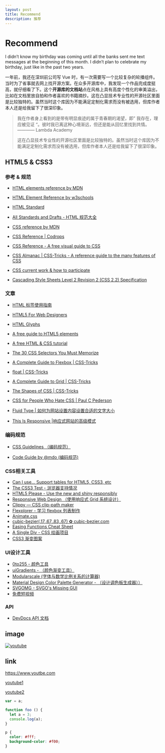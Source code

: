 ```yaml
---
layout: post
title: Recommend
description: 推荐
---
```


# Recommend

I didn’t know my birthday was coming until all the banks sent me text messages at the beginning of this month. I didn’t plan to celebrate my birthday, just like in the past two years.

一年前，我还在深圳前公司写 Vue 时，有一次需要写一个比较复杂的轮播组件。当时为了省事就去网上找开源方案。在众多开源库中，我发现一个作品完成度挺高，就仔细看了下。这个**开源库的文档站**点在风格上具有高度个性化的审美溢出，比如在文档里放自拍和作者喜欢的书籍摘抄。这在凸显技术专业性的开源社区里面是比较独特的。虽然当时这个库因为不能满足定制化需求而没有被选用，但库作者本人还是给我留下了很深印象。

> 我在作者身上看到的是带有明显痕迹的属于青春期的渴望，即” 我存在，理应被见证 “。彼时我已离这种心境渐远，但还是能从回忆里找到共情。———— Lambda Academy
>
> 这在凸显技术专业性的开源社区里面是比较独特的。虽然当时这个库因为不能满足定制化需求而没有被选用，但库作者本人还是给我留下了很深印象。  

## HTML5 & CSS3

### 参考 & 规范

- [HTML elements reference by MDN](https://developer.mozilla.org/en-US/docs/Web/HTML/Element)
- [HTML Element Reference by w3schools](https://www.w3schools.com/tags/ref_byfunc.asp)

- [HTML Standard](https://html.spec.whatwg.org/)
- [All Standards and Drafts - HTML 规范大全](https://www.w3.org/TR/?tag=html#w3c_all)
- [CSS reference by MDN](https://developer.mozilla.org/en-US/docs/Web/CSS/Reference)
- [CSS Reference | Codrops](https://tympanus.net/codrops/css_reference/)
- [CSS Reference - A free visual guide to CSS](https://cssreference.io/)
- [CSS Almanac | CSS-Tricks - A reference guide to the many features of CSS](https://css-tricks.com/almanac/)
- [CSS current work & how to participate](https://www.w3.org/Style/CSS/current-work)
- [Cascading Style Sheets Level 2 Revision 2 (CSS 2.2) Specification](https://www.w3.org/TR/CSS22/)

### 文章

- [HTML 标签使用指南](https://paulrobertlloyd.com/styleguide)
- [HTML5 For Web Designers](https://html5forwebdesigners.com/history/)

- [HTML Glyphs](https://css-tricks.com/snippets/html/glyphs/)

- [A free guide to HTML5 <head> elements](https://htmlhead.dev/)

- [A free HTML & CSS tutorial](https://marksheet.io/)

- [The 30 CSS Selectors You Must Memorize](https://code.tutsplus.com/tutorials/the-30-css-selectors-you-must-memorize--net-16048)

- [A Complete Guide to Flexbox | CSS-Tricks](https://css-tricks.com/snippets/css/a-guide-to-flexbox/)

- [float | CSS-Tricks](https://css-tricks.com/almanac/properties/f/float/)

- [A Complete Guide to Grid | CSS-Tricks](https://css-tricks.com/snippets/css/complete-guide-grid/)
- [The Shapes of CSS | CSS-Tricks](https://css-tricks.com/the-shapes-of-css/)
  
- [CSS for People Who Hate CSS | Paul C Pederson](http://paulcpederson.com/articles/css-for-people-who-hate-css/)
  
- [Fluid Type | 如何为网站设置内容设置合适的文字大小](https://trentwalton.com/2012/06/19/fluid-type/)
  
- [This Is Responsive |响应式网站的高级模式](https://bradfrost.github.io/this-is-responsive/)

### 编码规范

- [CSS Guidelines （编码规范）](https://cssguidelin.es/)

- [Code Guide by @mdo (编码规范)](https://codeguide.co/)

### CSS相关工具

- [Can I use... Support tables for HTML5, CSS3, etc](https://caniuse.com/)
- [The CSS3 Test - 浏览器支持情况](https://css3test.com/)
- [HTML5 Please - Use the new and shiny responsibly](https://html5please.com/)
- [Responsive Web Design （使用响应式 Grid 系统设计）](http://www.responsivegridsystem.com/)
- [Clippy — CSS clip-path maker](https://bennettfeely.com/clippy/)
- [Flexplorer - 学习 flexbox 列表制作](https://bennettfeely.com/flexplorer/)
- [Animate.css](https://daneden.github.io/animate.css/)
- [cubic-bezier(.17,.67,.83,.67) ✿ cubic-bezier.com](https://cubic-bezier.com/#.17,.67,.83,.67)
- [Easing Functions Cheat Sheet](https://easings.net/)
- [A Single Div - CSS 绘画项目](https://a.singlediv.com/)
- [CSS3 渐变图案](https://leaverou.github.io/css3patterns/)

### UI设计工具

- [0to255 - 颜色工具](https://www.0to255.com)
- [uiGradients - （颜色渐变工具）](https://uigradients.com/#Amin)
- [Modularscale (字体与数学比例关系的计算器)](https://www.modularscale.com/)
- [Material Design Color Palette Generator - （设计调色板生成器））](https://www.materialpalette.com/)
- [SVGOMG - SVGO's Missing GUI](https://jakearchibald.github.io/svgomg/)
- [免费短视频](https://coverr.co/)

### API 

- [DevDocs API 文档](https://devdocs.io/)


## image

[![youtube](/assets/img/youtube.jpg)](http://www.youtube.com)

## link

<https://www.youtbe.com>

[youtube1](http://www.youtube.com)

[youtube2][1]



[1]: http://www.youtube.com

```js
var = a;
```

```js
function foo () {
  let a = 3;
  console.log(a);
}
```

```css
p {
  color: #fff;
  background-color: #f00;
}
```